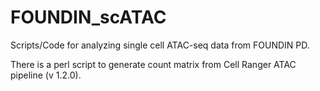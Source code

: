 # FOUNDIN_scATAC

Scripts/Code for analyzing single cell ATAC-seq data from FOUNDIN PD.

There is a perl script to generate count matrix from Cell Ranger ATAC pipeline (v 1.2.0).

